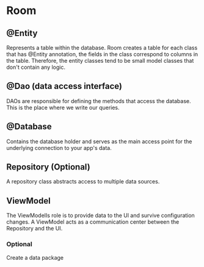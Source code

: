 # Room

## @Entity

Represents a table within the database. Room creates a table for each class that has @Entity annotation,
the fields in the class correspond to columns in the table.
Therefore, the entity classes tend to be small model classes that don't contain any logic.

## @Dao (data access interface)

DAOs are responsible for defining the methods that access the database.
This is the place where we write our queries.

## @Database

Contains the database holder and serves as the main access point for the underlying connection to your app's data.

## Repository (Optional)

A repository class abstracts access to multiple data sources.

## ViewModel

The ViewModelIs role is to provide data to the Ul and survive configuration changes.
A ViewModel acts as a communication center between the Repository and the UI.

### Optional

Create a data package
